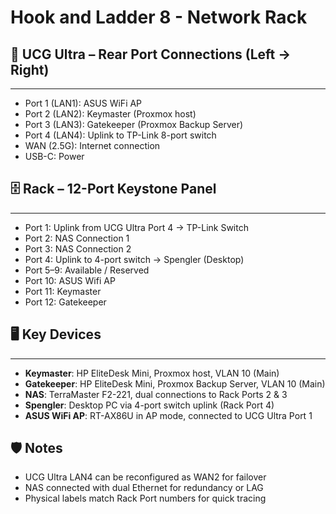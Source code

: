 # Hook and Ladder 8 - Network Rack

## 📡 UCG Ultra – Rear Port Connections (Left → Right)
--------------------------------------------------
- Port 1 (LAN1): ASUS WiFi AP  
- Port 2 (LAN2): Keymaster (Proxmox host)  
- Port 3 (LAN3): Gatekeeper (Proxmox Backup Server)  
- Port 4 (LAN4): Uplink to TP-Link 8-port switch  
- WAN (2.5G): Internet connection  
- USB-C: Power

## 🗄 Rack – 12-Port Keystone Panel
--------------------------------
- Port 1: Uplink from UCG Ultra Port 4 → TP-Link Switch  
- Port 2: NAS Connection 1  
- Port 3: NAS Connection 2  
- Port 4: Uplink to 4-port switch → Spengler (Desktop)  
- Port 5–9: Available / Reserved  
- Port 10: ASUS Wifi AP  
- Port 11: Keymaster  
- Port 12: Gatekeeper  

## 🖥 Key Devices
--------------
- **Keymaster**: HP EliteDesk Mini, Proxmox host, VLAN 10 (Main)
- **Gatekeeper**: HP EliteDesk Mini, Proxmox Backup Server, VLAN 10 (Main)
- **NAS**: TerraMaster F2-221, dual connections to Rack Ports 2 & 3
- **Spengler**: Desktop PC via 4-port switch uplink (Rack Port 4)
- **ASUS WiFi AP**: RT-AX86U in AP mode, connected to UCG Ultra Port 1

🛡 Notes
--------
- UCG Ultra LAN4 can be reconfigured as WAN2 for failover
- NAS connected with dual Ethernet for redundancy or LAG
- Physical labels match Rack Port numbers for quick tracing
